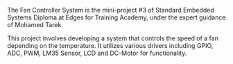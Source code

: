 The Fan Controller System is the mini-project #3 of Standard Embedded Systems Diploma at Edges for Training Academy, under the expert guidance of Mohamed Tarek.

This project involves developing a system that controls the speed of a fan depending on the temperature. It utilizes various drivers including GPIO, ADC, PWM, LM35 Sensor, LCD and DC-Motor for functionality.
